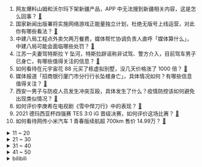 1. 网友爆料山姆和沃尔玛下架新疆产品，APP 中无法搜到新疆相关内容，这是怎么回事？ [:link:](https://www.zhihu.com/question/508088598)
2. 国家新闻出版署将实施网络游戏正能量独立计划，杜绝无版号上线运营，对此你有哪些看法？ [:link:](https://www.zhihu.com/question/506414653)
3. 中建八局工程点外卖欠两万餐费，媒体帮忙协调负责人直呼「媒体算什么」，中建八局可能会面临哪些处罚？ [:link:](https://www.zhihu.com/question/508068418)
4. 江苏一夫妻驾特斯拉 Y 坠河，特斯拉辟谣称非试驾、警方介入，目前驾车男子已身亡，有哪些值得关注的信息？ [:link:](https://www.zhihu.com/question/508147708)
5. 如何看待在元宇宙花 88 元买了栋虚拟别墅，没几天价格涨了 1000 倍？ [:link:](https://www.zhihu.com/question/507612592)
6. 媒体报道「招商银行厦门市分行行长坠楼身亡」，具体情况如何？有哪些信息值得关注？ [:link:](https://www.zhihu.com/question/508107661)
7. 西安一男子与防疫人员发生冲突互殴，具体发生了什么？疫情防控该如何避免出现类似情况？ [:link:](https://www.zhihu.com/question/508089470)
8. 如何评价李庚希在电视剧《雪中悍刀行》中的表现？ [:link:](https://www.zhihu.com/question/506147677)
9. 2021 德玛西亚杯四强赛 TES 3:0 iG 晋级决赛，如何评价这场比赛？ [:link:](https://www.zhihu.com/question/508149361)
10. 如何看待网传小米汽车 1 青春版续航超 700km 售价 14.99万？ [:link:](https://www.zhihu.com/question/507883804)
<details>
<summary>11 ~ 20</summary>

11. 吉林支持银行为夫妻最高提供 20 万婚育消费贷款，产假增至 180 天，有什么值得关注的信息？ [:link:](https://www.zhihu.com/question/507920935)
12. 镜头借人被人摔成这样，当事人不愿意赔钱该怎么办？我该承担多少责任？ [:link:](https://www.zhihu.com/question/507424187)
13. 湘西通报教师李田田事件，表示已成立工作组进行调查，有哪些信息值得关注？ [:link:](https://www.zhihu.com/question/508056747)
14. 如果你突然同时收到分管领导和大老板的电话，该先接谁的？为什么？ [:link:](https://www.zhihu.com/question/499348668)
15. 如何评价小米 12 Pro 搭载首款自研芯片「澎湃 P1」，行业首次实现「120W 单电芯」充电技术？ [:link:](https://www.zhihu.com/question/508113361)
16. 调查显示大学生首份工作预期工资超 7000 元，这一预期反映了什么现象？你的第一份工作工资是多少？ [:link:](https://www.zhihu.com/question/507866947)
17. 霍尊前女友陈露因涉嫌敲诈勒索被刑拘，霍尊回应「等待法律还自己一个公正」，事件会如何发展？ [:link:](https://www.zhihu.com/question/508056030)
18. 圣诞节，送给女生什么样的礼物合适？ [:link:](https://www.zhihu.com/question/435352963)
19. 购买保险后大家都是出于何种原因考虑退保？有哪些方式可以降低退保时产生的损失？ [:link:](https://www.zhihu.com/question/507725355)
20. 有什么甜到嘴角疯狂上扬的小说？ [:link:](https://www.zhihu.com/question/478379510)
</details>
<details>
<summary>21 ~ 30</summary>

21. 如果你穿越回 2001 你会怎么向那里的人介绍 2021？ [:link:](https://www.zhihu.com/question/503468150)
22. 2021 年有哪些令人震撼的「中国制造」？你最关注哪些领域？ [:link:](https://www.zhihu.com/question/507483481)
23. 有无恋爱一周年纪念日文案? [:link:](https://www.zhihu.com/question/470753919)
24. 有哪些新年礼物清单，可以直接拿来「抄作业」？ [:link:](https://www.zhihu.com/question/508070397)
25. 2021 年，你断舍离了哪些东西？ [:link:](https://www.zhihu.com/question/503464158)
26. 2021年，有哪些超级甜的圣诞文案，适合发朋友圈？ [:link:](https://www.zhihu.com/question/505913789)
27. 高考英语如何提到140分？ [:link:](https://www.zhihu.com/question/357234340)
28. 国产红酒真的比法国红酒差吗？红酒应该如何品鉴？ [:link:](https://www.zhihu.com/question/507776737)
29. 如何评价《一年一度喜剧大赛》中的喜剧演员蒋龙、张弛？ [:link:](https://www.zhihu.com/question/499852576)
30. 2021 年你换了几次工作，因为哪些原因有了离职的决心？ [:link:](https://www.zhihu.com/question/503475110)
</details>
<details>
<summary>31 ~ 40</summary>

31. 男子看守所待 3 个月断 15 根肋骨，取保后精神异常，警方已介入调查，有哪些信息值得关注？ [:link:](https://www.zhihu.com/question/508047734)
32. 考研前一天晚上睡不着怎么办? [:link:](https://www.zhihu.com/question/436426382)
33. 如何评价综艺《一年一度喜剧大赛》第十一期？ [:link:](https://www.zhihu.com/question/506763915)
34. 如何看待麦当劳 1+1 套餐涨价至 12.9 元？有哪些食物因涨价使你很少吃了？ [:link:](https://www.zhihu.com/question/507709245)
35. 华中农业大学找到了控制鱼刺的基因，能大量减少鱼刺并保持肉质，这背后有哪些科学原理？你愿意尝试吗？ [:link:](https://www.zhihu.com/question/507977981)
36. 韩国前总统朴槿惠获特别赦免，此次赦免是出于什么考虑？如何解读这一决定？ [:link:](https://www.zhihu.com/question/508048418)
37. 闲鱼公布 「2021 年度十大无用商品」后删除，美容健身产品占据一半名单，这些「雷点」你踩过吗？ [:link:](https://www.zhihu.com/question/507917709)
38. 上海华山医院一医生被指强暴女医药代表，警方称「已刑拘正调查」，目前进展如何？会给医疗行业带来什么影响？ [:link:](https://www.zhihu.com/question/507810999)
39. 关于英语学习，怎样让英语水平达到能变成自己的第二母语？ [:link:](https://www.zhihu.com/question/466102321)
40. 如何以「听说，我是你的小说男主？」为开头写一个小说？ [:link:](https://www.zhihu.com/question/488099382)
</details>
<details>
<summary>41 ~ 50</summary>

41. 如何看待真我 GT2 系列首次在手机上使用生物基材料，对行业的影响？ [:link:](https://www.zhihu.com/question/508069355)
42. 2021 年国际上的哪一幕，让你意识到「生活在中国很幸福」？ [:link:](https://www.zhihu.com/question/503143633)
43. 未来 30 年，企业招聘的门槛会有哪些？学历还会是硬性指标吗？ [:link:](https://www.zhihu.com/question/507632821)
44. 2021 年你一共做过多少次核酸？做核酸的心态发生了怎样的变化？ [:link:](https://www.zhihu.com/question/508098261)
45. 江西 3 死 1 伤案凶手曾春亮，已被执行死刑，有哪些信息可以关注？ [:link:](https://www.zhihu.com/question/507876507)
46. 即将在12月28日发布的小屏旗舰小米12标准版，你有什么期待？ [:link:](https://www.zhihu.com/question/507805354)
47. 你会选择《原神》还是《幻塔》？为什么？ [:link:](https://www.zhihu.com/question/507399325)
48. 2021 年你听到的最暖心的一句话是什么？ [:link:](https://www.zhihu.com/question/503464200)
49. 假如你是领导，所有同事有事周六不能回来加班，如何做？ [:link:](https://www.zhihu.com/question/494968223)
50. 若要评选「年度最佳」家居好物，你会投票给哪些东西？ [:link:](https://www.zhihu.com/question/506104956)
</details><details>
<summary>bilibili</summary>

1. “总有一天，全城的狗，都要高看我！” [:link:](//www.bilibili.com/video/BV18D4y1c7BM)
2. 红伞伞，白杆杆，做了一周手酸酸。。 [:link:](//www.bilibili.com/video/BV1MM4y1w79w)
3. 【泛式/剧情MAD】无败的陨落，奇迹的复活!「T.E.I.O」 [:link:](//www.bilibili.com/video/BV1jF411B7sw)
4. 鉴定网络热门艺术视频12 [:link:](//www.bilibili.com/video/BV1z34y167mx)
5. 2021年，漠叔都干了什么 [:link:](//www.bilibili.com/video/BV1zS4y1Q7kq)
6. 10元一份，碳水含量爆表！这东西为什么能火爆南方校门口？ [:link:](//www.bilibili.com/video/BV1GZ4y1D7vX)
7. 【唐诗逸新舞】洛阳旧事，一舞盛唐。国家队带你看真正的绝对演绎！【超清4k美颜暴击】 [:link:](//www.bilibili.com/video/BV1zL4y1n7Jv)
8. 画大饼 [:link:](//www.bilibili.com/video/BV1or4y1U7Zr)
9. 标准粤语，高手过招 [:link:](//www.bilibili.com/video/BV1xa41167gV)
10. 【腾格尔对《热爱105℃的你》下手了】耳朵听完，烫到嘴了！ [:link:](//www.bilibili.com/video/BV1f34y167NR)
<details>
<summary>11 ~ 20</summary>

11. 200%最强美食还原“蟹黄堡”！掉san版... [:link:](//www.bilibili.com/video/BV15R4y1s7Vn)
12. 【时代少年团】《这福气给你要不要》之一起福气到永远 [:link:](//www.bilibili.com/video/BV1MF411B7WG)
13. 我对ASOUL入脑后，明白了嘉然约等于克苏鲁 [:link:](//www.bilibili.com/video/BV11T4y1f78Q)
14. 《原神》小剧场——「璃月雅集」第四期 [:link:](//www.bilibili.com/video/BV16P4y1H7dF)
15. 【野生人类图鉴】奶奶带大，广场一霸 [:link:](//www.bilibili.com/video/BV1RQ4y1a717)
16. 呼噜噜~ 来和新朋友一起玩吧 [:link:](//www.bilibili.com/video/BV1dm4y1X7ZS)
17. “这游戏……也太好玩了吧！” [:link:](//www.bilibili.com/video/BV1eF411B7nT)
18. 这，不可能！ [:link:](//www.bilibili.com/video/BV16L411j7Xy)
19. 2021 我的21岁 [:link:](//www.bilibili.com/video/BV1Rg411w7uU)
20. “大胆点生活，你没有那么多观众” [:link:](//www.bilibili.com/video/BV1Ab4y1v7Yd)
</details>
<details>
<summary>21 ~ 30</summary>

21. 为了防止电视诈骗把电视砸了【阅片无数Ⅱ 32】 [:link:](//www.bilibili.com/video/BV1xu411S7K1)
22. 照顾一只绝症的猫，我们一家都身心俱疲…… [:link:](//www.bilibili.com/video/BV16m4y197UU)
23. 与理发师的心理战 [:link:](//www.bilibili.com/video/BV1YP4y1H7a4)
24. 蜘 蛛 感 应 [:link:](//www.bilibili.com/video/BV1A34y1r7CN)
25. 《明日方舟》EP - Melting White [:link:](//www.bilibili.com/video/BV1pa41167XE)
26. 巨牢固！史上最简单的圆头速成！！牢固到甩不掉！ [:link:](//www.bilibili.com/video/BV1DY411W7Ut)
27. 司令体验镇魂曲 [:link:](//www.bilibili.com/video/BV1Gq4y1m71y)
28. 这  都  什  么  妖  魔  鬼  怪！！ [:link:](//www.bilibili.com/video/BV1f44y1j7dk)
29. 因为搞钱，我进了派出所。。。 [:link:](//www.bilibili.com/video/BV1cq4y1m7L5)
30. 低音炮狗狗唱歌苏死了wooooo~ [:link:](//www.bilibili.com/video/BV1PZ4y1X7C5)
</details>
<details>
<summary>31 ~ 40</summary>

31. 假steam究竟有多离谱？up主以身试毒揭开假steam背后的秘密 [:link:](//www.bilibili.com/video/BV1Pq4y1m78Q)
32. 【侦查冰】腾讯VS网易的强强对决，在一场Dota比赛中打响 [:link:](//www.bilibili.com/video/BV1bY411H7ra)
33. 看完心情会变好噢~ [:link:](//www.bilibili.com/video/BV1G34y167tr)
34. 【医学博士】住手！不要再伤害你的眼睛 I 隐形眼镜怎么选？ [:link:](//www.bilibili.com/video/BV1Wu411S7mr)
35. 像泥沙一样的美味，到底是虾还是土呢？中华美食真的是博大精深啊，你想象不到的美食 [:link:](//www.bilibili.com/video/BV13a41167Tx)
36. 恐怖小说四大巅峰之作！ [:link:](//www.bilibili.com/video/BV14L411j7n7)
37. 妈妈：希望你永远电量十足 [:link:](//www.bilibili.com/video/BV1Kq4y1m7ig)
38. 北方冬天就这点好 [:link:](//www.bilibili.com/video/BV1V44y1J745)
39. 【罗汉鬼套路】LOL螃蟹骚套路 瞬间给敌人整破防！ [:link:](//www.bilibili.com/video/BV1xL41157LA)
40. 【时代少年团专访】B站居然被他们玩明白了！？【bilibili星访问 第127期】 [:link:](//www.bilibili.com/video/BV1ca41167qq)
</details>
<details>
<summary>41 ~ 50</summary>

41. 蒙住眼就不能走直线？我们不信！ [:link:](//www.bilibili.com/video/BV1Eu411S78m)
42. 以前的老虎vs现在的老虎 [:link:](//www.bilibili.com/video/BV1sL4y1n7e2)
43. 圣 诞 杰 [:link:](//www.bilibili.com/video/BV1Xr4y1U7dh)
44. 【原神手书】一只狗狗有两幅面孔！ [:link:](//www.bilibili.com/video/BV1Mq4y1m7oH)
45. FBI ：奇怪？犯人怎么消失了？ [:link:](//www.bilibili.com/video/BV1TP4y1H7ey)
46. 全网首吃凶狠圆轴蟹，跟吃了僵尸一样，到现在还感到恶心 [:link:](//www.bilibili.com/video/BV1dr4y1U7xW)
47. 印度街头蛋糕。非常的卫生也很安全 [:link:](//www.bilibili.com/video/BV1iL41157cd)
48. 经典科幻史诗，影响全世界20年！超长深度解析《黑客帝国》第一部 [:link:](//www.bilibili.com/video/BV1uS4y1M7yb)
49. 你没喝过的奇葩饮料，苦瓜汁都甘拜下风！ [:link:](//www.bilibili.com/video/BV1GD4y1c7X3)
50. 电脑点不亮？黑屏？重启？ 史上最强电脑问题排查诊断攻略！装机不求人系列【超详细】 [:link:](//www.bilibili.com/video/BV1UY411W7Y9)
</details>
<details>
<summary>51 ~ 60</summary>

51. 一个晚上，一支笔，一个奇迹！！ [:link:](//www.bilibili.com/video/BV1DR4y1W72p)
52. 【基德】疯传的出血热，到底是怎么回事 [:link:](//www.bilibili.com/video/BV1na41167Hp)
53. 海鲜美食up主@Amoy硬邦帮 工作室里的美丽海物 [:link:](//www.bilibili.com/video/BV17F411B7HP)
54. “18岁还没觉醒替身正常吗” [:link:](//www.bilibili.com/video/BV1Vr4y1S78M)
55. 人类有可能完成？ [:link:](//www.bilibili.com/video/BV1er4y1U79H)
56. 100种退休生活：活得通透的85岁煎饼奶奶，深夜摆摊15年：不为挣钱，就想和大家多说说话 [:link:](//www.bilibili.com/video/BV1ja41167gT)
57. 2098年12月26日，分享一则新闻。 [:link:](//www.bilibili.com/video/BV1VF41167yr)
58. 脆皮五花肉居然不香了？是什么让芬兰家人抢起来了！狂蘸辣椒赞不绝口，这个太香了！吃到停不下来！ [:link:](//www.bilibili.com/video/BV1Pq4y1m7Dd)
59. 把妹妹当成弟弟养了多年，男主却浑然不知！这番快把我笑死了！哈哈！ [:link:](//www.bilibili.com/video/BV1oR4y1W7wJ)
60. 来个大佬帮我剪的悲伤一点 [:link:](//www.bilibili.com/video/BV1vm4y1X7JJ)
</details>
<details>
<summary>61 ~ 70</summary>

61. 揭开工地神秘的面纱。 [:link:](//www.bilibili.com/video/BV1Dr4y1U7PW)
62. 喜欢看UP主受苦的朋友请进！ [:link:](//www.bilibili.com/video/BV13r4y1S7WA)
63. 【tiktok】光环变装~可可爱爱圣诞版~ tiktok id：socalsanta [:link:](//www.bilibili.com/video/BV14b4y1v7sc)
64. 孤独在黄昏里散步，惆怅已经没有力气再去控制你的情绪，我流逝的青春啊~ [:link:](//www.bilibili.com/video/BV1uL4y1n7ep)
65. 【刘谦魔术课】约了就得来！地表最强代课老师！ [:link:](//www.bilibili.com/video/BV1yZ4y1X7Eg)
66. 六首2021年全网都在找的俄罗斯神曲，旋律好上头，我打赌你都听过 [:link:](//www.bilibili.com/video/BV1Ha411k7FX)
67. 17个简单有趣的小食谱～ [:link:](//www.bilibili.com/video/BV1Wr4y1U7bo)
68. 神曲翻唱《Take Me Hand》你需要被治愈了！ [:link:](//www.bilibili.com/video/BV1h44y1J7P3)
69. 他说的太对了，周杰伦可不能倒啊！ [:link:](//www.bilibili.com/video/BV17q4y1B7YZ)
70. 《2021淘宝丑东西颁奖盛典》——丑者归来！ [:link:](//www.bilibili.com/video/BV1rZ4y1Q7kW)
</details>
<details>
<summary>71 ~ 80</summary>

71. 剧TOP：史上最劲爆真人秀，可能没有之一 [:link:](//www.bilibili.com/video/BV1eZ4y1X7ym)
72. bzzb？B站直播！ 我，火星包，来了！ [:link:](//www.bilibili.com/video/BV1Cb4y1v74x)
73. 大熊猫喜提“降级”，背后的中国式“保护”有多了不起 [:link:](//www.bilibili.com/video/BV1sP4y1H7qm)
74. 大海退潮后，大庆捡到躲在大文蛤里的八爪鱼，还挖到完整海葵花 [:link:](//www.bilibili.com/video/BV1cr4y1S73W)
75. 让粉丝决定我的一日三餐，他们竟然全叫我喝芦荟汁儿？ [:link:](//www.bilibili.com/video/BV1c34y1r7At)
76. 超级实用的电脑小技巧，你学会了吗？ [:link:](//www.bilibili.com/video/BV1n34y1673X)
77. 2021年12月23号朝阳冬泳怪鸽冷水浴健身继续！冷水浴健身有危险！请勿模仿！加油！奥利给！哈哈哈哈哈哈 [:link:](//www.bilibili.com/video/BV1Ym4y197hS)
78. 百岁老人三个月不出家门的秘诀竟是… [:link:](//www.bilibili.com/video/BV1ML4y1n7k6)
79. 26年了，男朋友终于不卡粉了！！！ [:link:](//www.bilibili.com/video/BV1TM4y1w77d)
80. 霸气预警！威震天“大闹”B站跨晚录制现场 [:link:](//www.bilibili.com/video/BV1Ti4y1R7dJ)
</details>
<details>
<summary>81 ~ 90</summary>

81. 深夜便利店干饭,正好遇到便利店上货也太幸运了!美食探店/无广试吃员 [:link:](//www.bilibili.com/video/BV1qR4y1W7r1)
82. “我爱的人早在18岁就已经爱过我了，至于她30岁爱谁 40岁爱谁 甚至后半生爱谁 我都祝福她” [:link:](//www.bilibili.com/video/BV1rM4y1c79r)
83. 像不像玩游戏时的你 [:link:](//www.bilibili.com/video/BV1gr4y1S7nV)
84. 《V I P》 [:link:](//www.bilibili.com/video/BV1gF411B7wT)
85. 【罗翔】妖精骗婚？法律倒真的没考虑过这个问题…… [:link:](//www.bilibili.com/video/BV1zL4y1n7Yv)
86. 抽到一斗一定不能错过这个桥「原神」 [:link:](//www.bilibili.com/video/BV1Au411S7z2)
87. 【Rookie】我们的故事，就到这里吧 [:link:](//www.bilibili.com/video/BV1HD4y1c7c1)
88. 【崩坏3】2021年度偶像决胜战·加时赛正式开启！ [:link:](//www.bilibili.com/video/BV1J44y177KB)
89. 张艺兴：“我可不可以交到法律允许最高的税点，因为我怕中国的国防力量会下降！” [:link:](//www.bilibili.com/video/BV1mL411j7g8)
90. up主爆改粉丝旧衣，“青春记忆”竟还能这样延续？ [:link:](//www.bilibili.com/video/BV1XR4y1W7vV)
</details>
<details>
<summary>91 ~ 100</summary>

91. 一开始以为只是圣诞家庭游戏，看到最后... [:link:](//www.bilibili.com/video/BV1BM4y1c7QE)
92. 【Poppy Playtime动画】玩偶回忆录 | 我也不愿成为怪物 [:link:](//www.bilibili.com/video/BV1nm4y197A8)
93. 童年的回忆，手艺人自制翻花。一分钟翻出十八样花，每一朵花还对应一个成语！ [:link:](//www.bilibili.com/video/BV1KL411j7hc)
94. 【STEAM冬季特卖终极购买攻略】40款新史低/平史低优质游戏推荐，自带EPIC对比让你不会吃亏！ 冬促 | 圣诞特卖 |特惠 [:link:](//www.bilibili.com/video/BV1N34y1r7kX)
95. 史上最富有的恋爱综艺，单身即地狱第一期解说 [:link:](//www.bilibili.com/video/BV1fS4y1T7Uv)
96. 你带什么眼镜最好看？？？这期告诉你答案！！！ [:link:](//www.bilibili.com/video/BV1QY411W7Zo)
97. 上海老饭店 厨子探店¥510 [:link:](//www.bilibili.com/video/BV1Yq4y1m7Uq)
98. 我们是冠军！三国杀荣登STEAM劣强榜第一 [:link:](//www.bilibili.com/video/BV1TL4y1n7td)
99. 只有中国人才能理解的中国式浪漫 [:link:](//www.bilibili.com/video/BV1ib4y1q7MB)
100. 历时一年半，我们终于“DIY”了转基因荧光大米【双链芝士】 [:link:](//www.bilibili.com/video/BV1Ai4y1R7Wg)
</details></details>